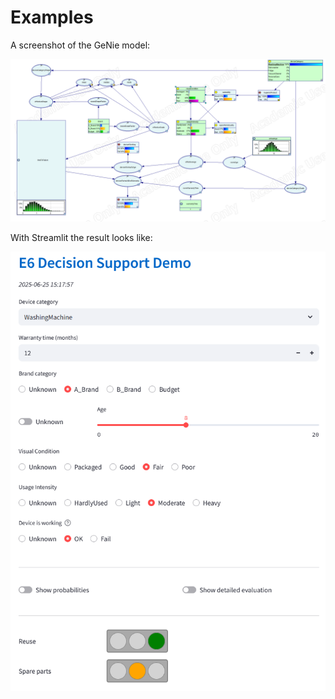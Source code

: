 # Examples

A screenshot of the GeNie model:

![DSS GeNie model](dss-genie-screenshot.png)

With Streamlit the result looks like:

![DSS result](dss-screenshot.png)